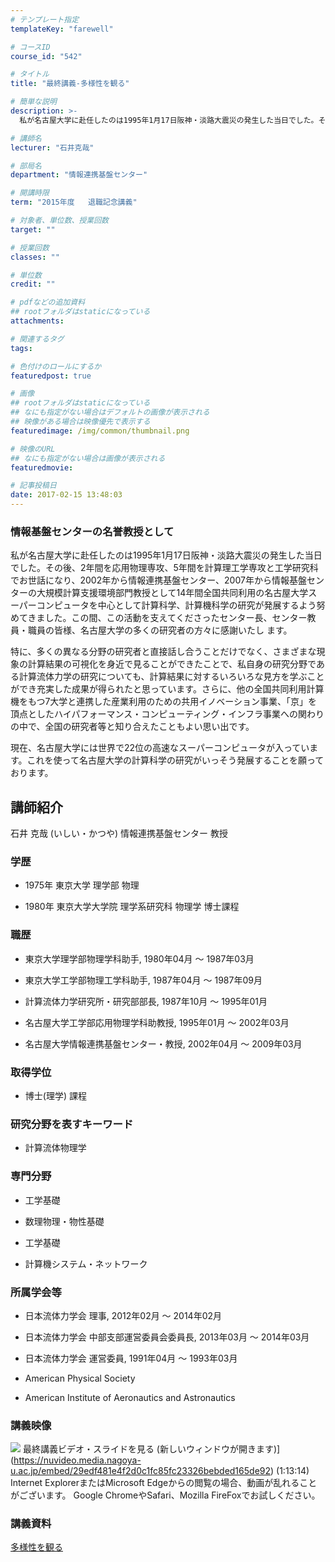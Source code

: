 ```yaml
---
# テンプレート指定
templateKey: "farewell"

# コースID
course_id: "542"

# タイトル
title: "最終講義-多様性を観る"

# 簡単な説明
description: >-
  私が名古屋大学に赴任したのは1995年1月17日阪神・淡路大震災の発生した当日でした。その後、2年間を応用物理専攻、5年間を計算理工学専攻と工学研究科でお世話になり、2002年から情報連携基盤...

# 講師名
lecturer: "石井克哉"

# 部局名
department: "情報連携基盤センター"

# 開講時限
term: "2015年度	退職記念講義"

# 対象者、単位数、授業回数
target: ""

# 授業回数
classes: ""

# 単位数
credit: ""

# pdfなどの追加資料
## rootフォルダはstaticになっている
attachments: 

# 関連するタグ
tags:

# 色付けのロールにするか
featuredpost: true

# 画像
## rootフォルダはstaticになっている
## なにも指定がない場合はデフォルトの画像が表示される
## 映像がある場合は映像優先で表示する
featuredimage: /img/common/thumbnail.png

# 映像のURL
## なにも指定がない場合は画像が表示される
featuredmovie: 

# 記事投稿日
date: 2017-02-15 13:48:03
---
```


### 情報基盤センターの名誉教授として


私が名古屋大学に赴任したのは1995年1月17日阪神・淡路大震災の発生した当日でした。その後、2年間を応用物理専攻、5年間を計算理工学専攻と工学研究科でお世話になり、2002年から情報連携基盤センター、2007年から情報基盤センターの大規模計算支援環境部門教授として14年間全国共同利用の名古屋大学スーパーコンピュータを中心として計算科学、計算機科学の研究が発展するよう努めてきました。この間、この活動を支えてくださったセンター長、センター教員・職員の皆様、名古屋大学の多くの研究者の方々に感謝いたし ます。

特に、多くの異なる分野の研究者と直接話し合うことだけでなく、さまざまな現象の計算結果の可視化を身近で見ることができたことで、私自身の研究分野である計算流体力学の研究についても、計算結果に対するいろいろな見方を学ぶことができ充実した成果が得られたと思っています。さらに、他の全国共同利用計算機をもつ7大学と連携した産業利用のための共用イノベーション事業、「京」を頂点としたハイパフォーマンス・コンピューティング・インフラ事業への関わりの中で、全国の研究者等と知り合えたこともよい思い出です。

現在、名古屋大学には世界で22位の高速なスーパーコンピュータが入っています。これを使って名古屋大学の計算科学の研究がいっそう発展することを願っております。


## 講師紹介


石井 克哉 (いしい・かつや) 情報連携基盤センター 教授


### 学歴



* 1975年 東京大学 理学部 物理

* 1980年 東京大学大学院 理学系研究科 物理学 博士課程


### 職歴



* 東京大学理学部物理学科助手, 1980年04月 ～ 1987年03月

* 東京大学工学部物理工学科助手, 1987年04月 ～ 1987年09月

* 計算流体力学研究所・研究部部長, 1987年10月 ～ 1995年01月

* 名古屋大学工学部応用物理学科助教授, 1995年01月 ～ 2002年03月

* 名古屋大学情報連携基盤センター・教授, 2002年04月 ～ 2009年03月


### 取得学位



* 博士(理学) 課程


### 研究分野を表すキーワード



* 計算流体物理学


### 専門分野




* 工学基礎

* 数理物理・物性基礎


* 工学基礎

* 計算機システム・ネットワーク


### 所属学会等





* 日本流体力学会 理事, 2012年02月 ～ 2014年02月



* 日本流体力学会 中部支部運営委員会委員長, 2013年03月 ～ 2014年03月



* 日本流体力学会 運営委員, 1991年04月 ～ 1993年03月


* American Physical Society


* American Institute of Aeronautics and Astronautics


### 講義映像



![](/files/542/thumbnail.jpg) 最終講義ビデオ・スライドを見る (新しいウィンドウが開きます)](https://nuvideo.media.nagoya-u.ac.jp/embed/29edf481e4f2d0c1fc85fc23326bebded165de92) (1:13:14)
Internet ExplorerまたはMicrosoft Edgeからの閲覧の場合、動画が乱れることがございます。
Google ChromeやSafari、Mozilla FireFoxでお試しください。


### 講義資料


[多様性を観る](/files/542/document.pdf) 

